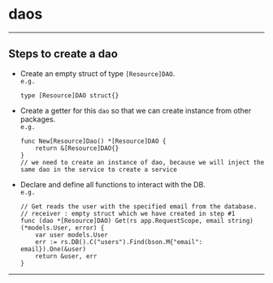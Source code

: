 # daos
-----

## Steps to create a dao

- Create an empty struct of type `[Resource]DAO`. </br> `e.g.`
    ```
    type [Resource]DAO struct{}
    ```
- Create a getter for this `dao` so that we can create instance from other packages.</br>`e.g.`
    ```
    func New[Resource]Dao() *[Resource]DAO {
	    return &[Resource]DAO{}
    }
    // we need to create an instance of dao, because we will inject the same dao in the service to create a service 
    ```
- Declare and define all functions to interact with the DB. </br>`e.g.`
    ```
    // Get reads the user with the specified email from the database.
    // receiver : empty struct which we have created in step #1
    func (dao *[Resource]DAO) Get(rs app.RequestScope, email string) (*models.User, error) {
        var user models.User
        err := rs.DB().C("users").Find(bson.M{"email": email}).One(&user)
        return &user, err
    }
    ```
----


